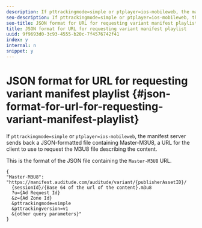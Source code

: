 ```yaml
---
description: If pttrackingmode=simple or ptplayer=ios-mobileweb, the manifest server sends back a JSON-formatted file containing Master-M3U8, a URL for the client to use to request the M3U8 file describing the content.
seo-description: If pttrackingmode=simple or ptplayer=ios-mobileweb, the manifest server sends back a JSON-formatted file containing Master-M3U8, a URL for the client to use to request the M3U8 file describing the content.
seo-title: JSON format for URL for requesting variant manifest playlist
title: JSON format for URL for requesting variant manifest playlist
uuid: 9f9693d0-3c93-4555-b20c-7f4576742f41
index: y
internal: n
snippet: y
---
```


# JSON format for URL for requesting variant manifest playlist {#json-format-for-url-for-requesting-variant-manifest-playlist}

If `pttrackingmode=simple` or `ptplayer=ios-mobileweb`, the manifest server sends back a JSON-formatted file containing Master-M3U8, a URL for the client to use to request the M3U8 file describing the content.

This is the format of the JSON file containing the `Master-M3U8` URL.

```
{
"Master-M3U8": "https://manifest.auditude.com/auditude/variant/{publisherAssetID}/
  {sessionId}/{Base 64 of the url of the content}.m3u8
  ?u={Ad Request Id}
  &z={Ad Zone Id}
  &pttrackingmode=simple
  &pttrackingversion=v1
  &{other query parameters}"
}
```

